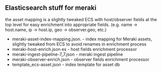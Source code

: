 ## Elasticsearch stuff for meraki

the asset mapping is a slightly tweaked ECS with host/observer fields at the top level for easy enrichment
into appropriate fields. (e.g. name -> host.name, ip -> host.ip, geo -> observer.geo, etc.)


* meraki-asset-index-mapping.json. - index mapping for Meraki assets, slightly tweaked from ECS to avoid renames in enrichment process
* meraki-host-enrich.json	es  - host fields enrichment processor
* meraki-ingest-pipeline-7_7.json - meraki ingest pipeline
* meraki-observer-enrich.json	- observer fields enrichment processor
* template_ecs-asset.json - index template for asset db

